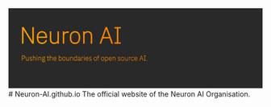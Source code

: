 <img src="Images/NeuronAI Front Page.PNG">
# Neuron-AI.github.io
The official website of the Neuron AI Organisation.

